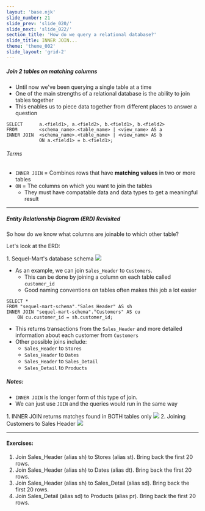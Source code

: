 ```yaml
---
layout: 'base.njk'
slide_number: 21
slide_prev: 'slide_020/'
slide_next: 'slide_022/'
section_title: 'How do we query a relational database?'
slide_title: INNER JOIN...
theme: 'theme_002'
slide_layout: 'grid-2'
---
```


<section class="slide__text">

##### Join 2 tables on matching columns

- Until now we've been querying a single table at a time
- One of the main strengths of a relational database is the ability to join tables together
- This enables us to piece data together from different places to answer a question

```
SELECT      a.<field1>, a.<field2>, b.<field1>, b.<field2>
FROM        <schema_name>.<table_name> | <view_name> AS a
INNER JOIN  <schema_name>.<table_name> | <view_name> AS b
            ON a.<field1> = b.<field1>;
```

###### Terms
- `INNER JOIN` = Combines rows that have **matching values** in two or more tables
- `ON` = The columns on which you want to join the tables
    - They must have compatable data and data types to get a meaningful result

<hr />

##### Entity Relationship Diagram (ERD) Revisited

So how do we know what columns are joinable to which other table?

Let's look at the ERD:

<caption>1. Sequel-Mart's database schema</caption>
<img src="{{ '../../images/002_Sequel_Mart_Schema.png' | url }}" />

- As an example, we can join `Sales_Header` to `Customers`.
    - This can be done by joining a column on each table called `customer_id`
    - Good naming conventions on tables often makes this job a lot easier

```
SELECT *
FROM "sequel-mart-schema"."Sales_Header" AS sh 
INNER JOIN "sequel-mart-schema"."Customers" AS cu
    ON cu.customer_id = sh.customer_id;
```

- This returns transactions from the `Sales_Header` and more detailed information about each customer from `Customers`
- Other possible joins include:
    - `Sales_Header` to `Stores`
    - `Sales_Header` to `Dates`
    - `Sales_Header` to `Sales_Detail`
    - `Sales_Detail` to `Products`


##### Notes:
- `INNER JOIN` is the longer form of this type of join.
- We can just use `JOIN` and the queries would run in the same way

</section>

<section class="slide__images">
<caption>1. INNER JOIN returns matches found in BOTH tables only</caption>
<img src="{{ '../../images/002_INNER_JOIN_Venn.png' | url }}" />
<caption>2. Joining Customers to Sales Header</caption>
<img src="{{ '../../images/002_INNER_JOIN_cu_sh.png' | url }}" />

</section>

<section class="slide__exercises">

---

#### Exercises:
1. Join Sales_Header (alias sh) to Stores (alias st).  Bring back the first 20 rows.
2. Join Sales_Header (alias sh) to Dates (alias dt).  Bring back the first 20 rows.
3. Join Sales_Header (alias sh) to Sales_Detail (alias sd).  Bring back the first 20 rows.
4. Join Sales_Detail (alias sd) to Products (alias pr).  Bring back the first 20 rows.

</section>
